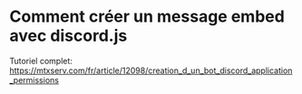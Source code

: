 # Comment créer un message embed avec discord.js 

Tutoriel complet: https://mtxserv.com/fr/article/12098/creation_d_un_bot_discord_application_permissions
